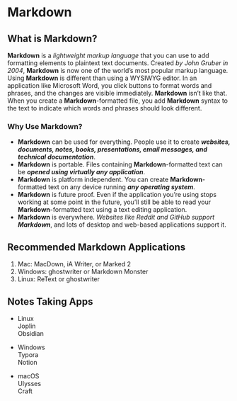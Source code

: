 # ****Markdown****

## What is ****Markdown****?

****Markdown**** is a *lightweight markup language* that you can use to add formatting elements to plaintext text documents. 
Created *by John Gruber in 2004*, ****Markdown**** is now one of the world’s most popular markup language. 
Using ****Markdown**** is different than using a WYSIWYG editor. In an application like Microsoft Word, you click buttons to format words and phrases, 
and the changes are visible immediately. **Markdown** isn’t like that. When you create a **Markdown**-formatted file, you add **Markdown** syntax to the text to indicate which words and phrases should look different.

### Why Use **Markdown**?

- **Markdown** can be used for everything. People use it to create ***websites, documents, notes, books, presentations, email messages, and technical documentation***. 
- **Markdown** is portable. Files containing **Markdown**-formatted text can be ***opened using virtually any application***. 
- **Markdown** is platform independent. You can create **Markdown**-formatted text on any device running ***any operating system***.
- **Markdown** is future proof. Even if the application you’re using stops working at some point in the future, you’ll still be able to read your **Markdown**-formatted text using a text editing application. 
- **Markdown** is everywhere. *Websites like Reddit and GitHub support **Markdown***, and lots of desktop and web-based applications support it.
 ## Recommended Markdown Applications
 
 1.   Mac: MacDown, iA Writer, or Marked 2  
2.
    Windows: ghostwriter or Markdown Monster  
3.
    Linux: ReText or ghostwriter 
 ## Notes Taking Apps

-    Linux  
   Joplin  
   Obsidian  

-    Windows  
   Typora  
   Notion  

-    macOS  
   Ulysses  
   Craft 
